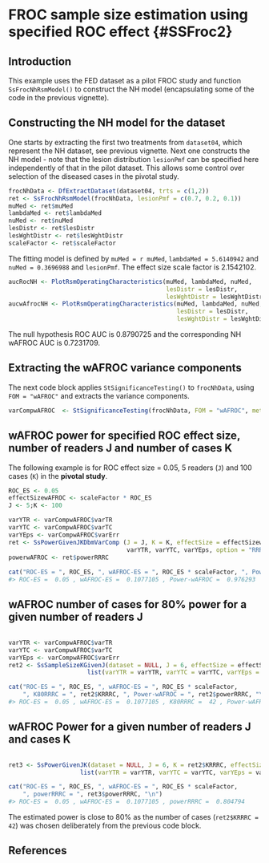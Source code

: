 # FROC sample size estimation using specified ROC effect {#SSFroc2}




## Introduction
This example uses the FED dataset as a pilot FROC study and function `SsFrocNhRsmModel()` to construct the NH model (encapsulating some of the code in the previous vignette).

## Constructing the NH model for the dataset
One starts by extracting the first two treatments from `dataset04`, which represent the NH dataset, see previous vignette. Next one constructs the NH model - note that the lesion distribution `lesionPmf` can be specified here independently of that in the pilot dataset. This allows some control over selection of the diseased cases in the pivotal study.


```r
frocNhData <- DfExtractDataset(dataset04, trts = c(1,2))
ret <- SsFrocNhRsmModel(frocNhData, lesionPmf = c(0.7, 0.2, 0.1))
muMed <- ret$muMed
lambdaMed <- ret$lambdaMed
nuMed <- ret$nuMed
lesDistr <- ret$lesDistr
lesWghtDistr <- ret$lesWghtDistr
scaleFactor <- ret$scaleFactor
```


The fitting model is defined by `muMed = r muMed`,  `lambdaMed = 5.6140942`  and  `nuMed = 0.3696988` and `lesionPmf`. The effect size scale factor is 2.1542102.



```r
aucRocNH <- PlotRsmOperatingCharacteristics(muMed, lambdaMed, nuMed, 
                                            lesDistr = lesDistr, 
                                            lesWghtDistr = lesWghtDistr, OpChType = "ROC")$aucROC
aucwAfrocNH <- PlotRsmOperatingCharacteristics(muMed, lambdaMed, nuMed, 
                                               lesDistr = lesDistr, 
                                               lesWghtDistr = lesWghtDistr, OpChType = "wAFROC")$aucwAFROC
```

The null hypothesis ROC AUC is 0.8790725 and the corresponding NH wAFROC AUC is 0.7231709. 

## Extracting the wAFROC variance components

The next code block applies `StSignificanceTesting()` to `frocNhData`, using `FOM = "wAFROC"` and extracts the variance components.


```r
varCompwAFROC  <- StSignificanceTesting(frocNhData, FOM = "wAFROC", method = "DBMH", option = "RRRC")$varComp
```


## wAFROC power for specified ROC effect size, number of readers J and number of cases K

The following example is for ROC effect size = 0.05, 5 readers (`J`) and 100 cases (`K`) in the **pivotal study**. 



```r
ROC_ES <- 0.05
effectSizewAFROC <- scaleFactor * ROC_ES
J <- 5;K <- 100

varYTR <- varCompwAFROC$varTR 
varYTC <- varCompwAFROC$varTC
varYEps <- varCompwAFROC$varErr
ret <- SsPowerGivenJKDbmVarComp (J = J, K = K, effectSize = effectSizewAFROC, 
                                 varYTR, varYTC, varYEps, option = "RRRC")
powerwAFROC <- ret$powerRRRC
  
cat("ROC-ES = ", ROC_ES, ", wAFROC-ES = ", ROC_ES * scaleFactor, ", Power-wAFROC = ", powerwAFROC, "\n")
#> ROC-ES =  0.05 , wAFROC-ES =  0.1077105 , Power-wAFROC =  0.976293
```

## wAFROC number of cases for 80% power for a given number of readers J



```r

varYTR <- varCompwAFROC$varTR 
varYTC <- varCompwAFROC$varTC
varYEps <- varCompwAFROC$varErr
ret2 <- SsSampleSizeKGivenJ(dataset = NULL, J = 6, effectSize = effectSizewAFROC, method = "DBMH", 
                      list(varYTR = varYTR, varYTC = varYTC, varYEps = varYEps))

cat("ROC-ES = ", ROC_ES, ", wAFROC-ES = ", ROC_ES * scaleFactor, 
    ", K80RRRC = ", ret2$KRRRC, ", Power-wAFROC = ", ret2$powerRRRC, "\n")
#> ROC-ES =  0.05 , wAFROC-ES =  0.1077105 , K80RRRC =  42 , Power-wAFROC =  0.804794
```


## wAFROC Power for a given number of readers J and cases K



```r

ret3 <- SsPowerGivenJK(dataset = NULL, J = 6, K = ret2$KRRRC, effectSize = effectSizewAFROC, method = "DBMH", 
                    list(varYTR = varYTR, varYTC = varYTC, varYEps = varYEps))

cat("ROC-ES = ", ROC_ES, ", wAFROC-ES = ", ROC_ES * scaleFactor, 
    ", powerRRRC = ", ret3$powerRRRC, "\n")
#> ROC-ES =  0.05 , wAFROC-ES =  0.1077105 , powerRRRC =  0.804794
```


The estimated power is close to 80% as the number of cases (`ret2$KRRRC = 42`) was chosen deliberately from the previous code block.


## References


